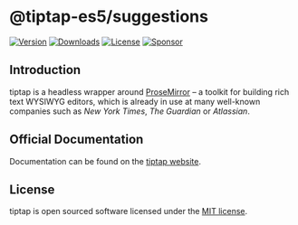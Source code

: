 # @tiptap-es5/suggestions

[![Version](https://img.shields.io/npm/v/@tiptap-es5/suggestions.svg?label=version)](https://www.npmjs.com/package/@tiptap-es5/suggestions)
[![Downloads](https://img.shields.io/npm/dm/@tiptap-es5/suggestions.svg)](https://npmcharts.com/compare/tiptap?minimal=true)
[![License](https://img.shields.io/npm/l/@tiptap-es5/suggestions.svg)](https://www.npmjs.com/package/@tiptap-es5/suggestions)
[![Sponsor](https://img.shields.io/static/v1?label=Sponsor&message=%E2%9D%A4&logo=GitHub)](https://github.com/sponsors/ueberdosis)

## Introduction

tiptap is a headless wrapper around [ProseMirror](https://ProseMirror.net) – a toolkit for building rich text WYSIWYG editors, which is already in use at many well-known companies such as _New York Times_, _The Guardian_ or _Atlassian_.

## Official Documentation

Documentation can be found on the [tiptap website](https://tiptap.dev).

## License

tiptap is open sourced software licensed under the [MIT license](https://github.com/ueberdosis/tiptap/blob/main/LICENSE.md).
